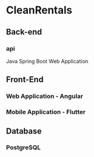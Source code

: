 # CleanRentals

## Back-end 
### api
Java Spring Boot Web Application

## Front-End
### Web Application - Angular

### Mobile Application - Flutter

## Database
### PostgreSQL
